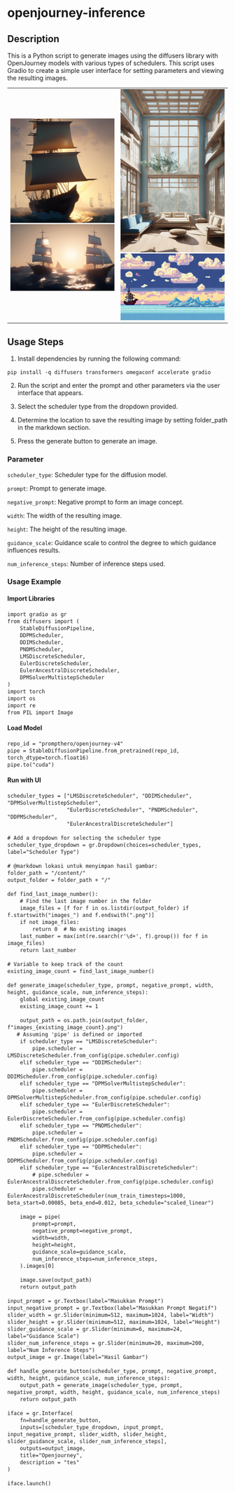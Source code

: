 # openjourney-inference

## Description
This is a Python script to generate images using the diffusers library with OpenJourney models with various types of schedulers. This script uses Gradio to create a simple user interface for setting parameters and viewing the resulting images.

<table class="custom-table">
  <tr>
    <td>
      <a href="https://huggingface.co/Linaqruf/animagine-xl/blob/main/sample_images/image (1).png">
        <img class="custom-image" src="image/image (1).png" alt="sample1">
      </a>
      <a href="https://huggingface.co/Linaqruf/animagine-xl/blob/main/sample_images/image (3).png">
        <img class="custom-image" src="image/image (3).png" alt="sample3">
      </a>
    </td>
    <td>
      <a href="https://huggingface.co/Linaqruf/animagine-xl/blob/main/sample_images/image (2).png">
        <img class="custom-image" src="image/image (2).png" alt="sample2">
      </a>
      <a href="https://huggingface.co/Linaqruf/animagine-xl/blob/main/sample_images/image (4).png">
        <img class="custom-image" src="image/image (4).png" alt="sample4">
      </a>
    </td>
  </tr>
</table>

## Usage Steps
1. Install dependencies by running the following command:
```
pip install -q diffusers transformers omegaconf accelerate gradio
```
2. Run the script and enter the prompt and other parameters via the user interface that appears.

3. Select the scheduler type from the dropdown provided.

4. Determine the location to save the resulting image by setting folder_path in the markdown section.

5. Press the generate button to generate an image.

### Parameter
`scheduler_type`: Scheduler type for the diffusion model.

`prompt`: Prompt to generate image.

`negative_prompt`: Negative prompt to form an image concept.

`width`: The width of the resulting image.

`height`: The height of the resulting image.

`guidance_scale`: Guidance scale to control the degree to which guidance influences results.

`num_inference_steps`: Number of inference steps used.

### Usage Example
#### Import Libraries
```
import gradio as gr
from diffusers import (
    StableDiffusionPipeline,
    DDPMScheduler,
    DDIMScheduler,
    PNDMScheduler,
    LMSDiscreteScheduler,
    EulerDiscreteScheduler,
    EulerAncestralDiscreteScheduler,
    DPMSolverMultistepScheduler
)
import torch
import os
import re
from PIL import Image
```

#### Load Model
```
repo_id = "prompthero/openjourney-v4"
pipe = StableDiffusionPipeline.from_pretrained(repo_id, torch_dtype=torch.float16)
pipe.to("cuda")
```
#### Run with UI
```
scheduler_types = ["LMSDiscreteScheduler", "DDIMScheduler", "DPMSolverMultistepScheduler",
                   "EulerDiscreteScheduler", "PNDMScheduler", "DDPMScheduler",
                   "EulerAncestralDiscreteScheduler"]

# Add a dropdown for selecting the scheduler type
scheduler_type_dropdown = gr.Dropdown(choices=scheduler_types, label="Scheduler Type")

# @markdown lokasi untuk menyimpan hasil gambar:
folder_path = "/content/"
output_folder = folder_path + "/"

def find_last_image_number():
    # Find the last image number in the folder
    image_files = [f for f in os.listdir(output_folder) if f.startswith("images_") and f.endswith(".png")]
    if not image_files:
        return 0  # No existing images
    last_number = max(int(re.search(r'\d+', f).group()) for f in image_files)
    return last_number

# Variable to keep track of the count
existing_image_count = find_last_image_number()

def generate_image(scheduler_type, prompt, negative_prompt, width, height, guidance_scale, num_inference_steps):
    global existing_image_count
    existing_image_count += 1

    output_path = os.path.join(output_folder, f"images_{existing_image_count}.png")
   # Assuming 'pipe' is defined or imported
    if scheduler_type == "LMSDiscreteScheduler":
        pipe.scheduler = LMSDiscreteScheduler.from_config(pipe.scheduler.config)
    elif scheduler_type == "DDIMScheduler":
        pipe.scheduler = DDIMScheduler.from_config(pipe.scheduler.config)
    elif scheduler_type == "DPMSolverMultistepScheduler":
        pipe.scheduler = DPMSolverMultistepScheduler.from_config(pipe.scheduler.config)
    elif scheduler_type == "EulerDiscreteScheduler":
        pipe.scheduler = EulerDiscreteScheduler.from_config(pipe.scheduler.config)
    elif scheduler_type == "PNDMScheduler":
        pipe.scheduler = PNDMScheduler.from_config(pipe.scheduler.config)
    elif scheduler_type == "DDPMScheduler":
        pipe.scheduler = DDPMScheduler.from_config(pipe.scheduler.config)
    elif scheduler_type == "EulerAncestralDiscreteScheduler":
        # pipe.scheduler = EulerAncestralDiscreteScheduler.from_config(pipe.scheduler.config)
        pipe.scheduler = EulerAncestralDiscreteScheduler(num_train_timesteps=1000, beta_start=0.00085, beta_end=0.012, beta_schedule="scaled_linear")

    image = pipe(
        prompt=prompt,
        negative_prompt=negative_prompt,
        width=width,
        height=height,
        guidance_scale=guidance_scale,
        num_inference_steps=num_inference_steps,
    ).images[0]

    image.save(output_path)
    return output_path

input_prompt = gr.Textbox(label="Masukkan Prompt")
input_negative_prompt = gr.Textbox(label="Masukkan Prompt Negatif")
slider_width = gr.Slider(minimum=512, maximum=1024, label="Width")
slider_height = gr.Slider(minimum=512, maximum=1024, label="Height")
slider_guidance_scale = gr.Slider(minimum=6, maximum=24, label="Guidance Scale")
slider_num_inference_steps = gr.Slider(minimum=20, maximum=200, label="Num Inference Steps")
output_image = gr.Image(label="Hasil Gambar")

def handle_generate_button(scheduler_type, prompt, negative_prompt, width, height, guidance_scale, num_inference_steps):
    output_path = generate_image(scheduler_type, prompt, negative_prompt, width, height, guidance_scale, num_inference_steps)
    return output_path

iface = gr.Interface(
    fn=handle_generate_button,
    inputs=[scheduler_type_dropdown, input_prompt, input_negative_prompt, slider_width, slider_height, slider_guidance_scale, slider_num_inference_steps],
    outputs=output_image,
    title="Openjourney",
    description = "tes"
)

iface.launch()
```






